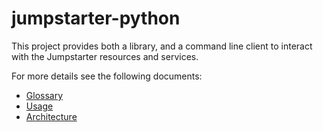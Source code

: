# jumpstarter-python

This project provides both a library, and a command line client to interact with the
Jumpstarter resources and services.

For more details see the following documents:

* [Glossary](https://docs.jumpstarter.dev/glossary)
* [Usage](https://docs.jumpstarter.dev/getting-started/)
* [Architecture](https://docs.jumpstarter.dev/architecture.html)
